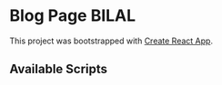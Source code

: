 # Blog Page BILAL

This project was bootstrapped with [Create React App](https://github.com/facebook/create-react-app).

## Available Scripts